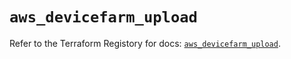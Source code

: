 # `aws_devicefarm_upload`

Refer to the Terraform Registory for docs: [`aws_devicefarm_upload`](https://registry.terraform.io/providers/hashicorp/aws/4.65.0/docs/resources/devicefarm_upload).
